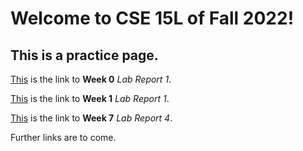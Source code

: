 # Welcome to CSE 15L of Fall 2022!

## This is a practice page.


[This](lab-report-1-week-0.md)
is the link to **Week 0** _Lab Report 1_. 

[This](lab-report-2-week-1.md) is the link to **Week 1** _Lab Report 1_. 

[This](lab-report-4-week-7.md) is the link to **Week 7** _Lab Report 4_. 

Further links are to come. 

